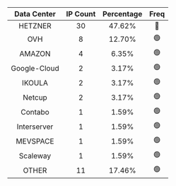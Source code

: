 | Data Center | IP Count | Percentage | Freq |
|:------------:|:--------:|:-----------:|:-----:|
| HETZNER | 30 | 47.62% | 🔴 |
| OVH | 8 | 12.70% | 🟢 |
| AMAZON | 4 | 6.35% | 🟢 |
| Google-Cloud | 2 | 3.17% | 🟢 |
| IKOULA | 2 | 3.17% | 🟢 |
| Netcup | 2 | 3.17% | 🟢 |
| Contabo | 1 | 1.59% | 🟢 |
| Interserver | 1 | 1.59% | 🟢 |
| MEVSPACE | 1 | 1.59% | 🟢 |
| Scaleway | 1 | 1.59% | 🟢 |
| OTHER | 11 | 17.46% | 🟢 |